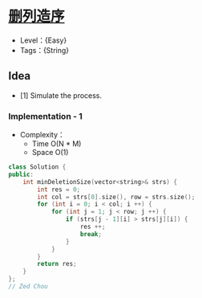 # [删列造序](https://leetcode.cn/problems/delete-columns-to-make-sorted/)

- Level：{Easy}
- Tags：{String}

## Idea

- [1] Simulate the process.

### Implementation - 1

- Complexity：
  - Time O(N * M)
  - Space O(1)

``` c++
class Solution {
public:
    int minDeletionSize(vector<string>& strs) {
        int res = 0;
        int col = strs[0].size(), row = strs.size();
        for (int i = 0; i < col; i ++) {
            for (int j = 1; j < row; j ++) {
                if (strs[j - 1][i] > strs[j][i]) {
                    res ++;
                    break;
                }
            }
        }
        return res;
    }
};
// Zed Chou
```

